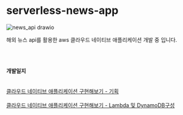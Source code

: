 # serverless-news-app

![news_api drawio](https://github.com/user-attachments/assets/bd4f0071-ef92-4d27-8230-e01ddff02d6b)



해외 뉴스 api를 활용한 aws 클라우드 네이티브 애플리케이션 개발 중 입니다.

<br>
<br>

<b>개발일지</b>
<br>
<br>
<br>
<a href="https://velog.io/@whdbtjd/%EB%89%B4%EC%8A%A4-API%EB%A5%BC-%ED%99%9C%EC%9A%A9%ED%95%9C-%EC%84%9C%EB%B2%84%EB%A6%AC%EC%8A%A4-%EC%95%A0%ED%94%8C%EB%A6%AC%EC%BC%80%EC%9D%B4%EC%85%98-%EA%B8%B0%ED%9A%8D"> 클라우드 네이티브 애플리케이션 구현해보기 - 기획</a>
<br>
<br>
<a href="https://velog.io/@whdbtjd/%EB%89%B4%EC%8A%A4-API%EB%A5%BC-%ED%99%9C%EC%9A%A9%ED%95%9C-%EC%84%9C%EB%B2%84%EB%A6%AC%EC%8A%A4-%EC%95%A0%ED%94%8C%EB%A6%AC%EC%BC%80%EC%9D%B4%EC%85%98-%EA%B5%AC%ED%98%84-AWS-Lambda-%EB%B0%8F-Dynamodb-%EA%B5%AC%EC%84%B1"> 클라우드 네이티브 애플리케이션 구현해보기 - Lambda 및 DynamoDB구성</a>
